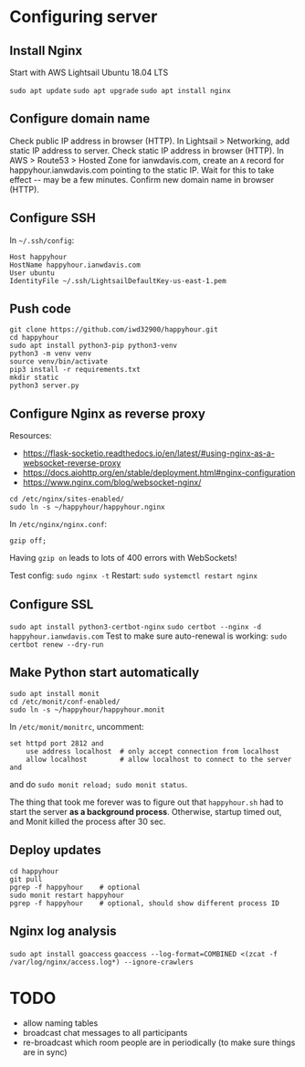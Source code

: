 # Configuring server

## Install Nginx
Start with AWS Lightsail Ubuntu 18.04 LTS

`sudo apt update`
`sudo apt upgrade`
`sudo apt install nginx`

## Configure domain name
Check public IP address in browser (HTTP).
In Lightsail > Networking, add static IP address to server.
Check static IP address in browser (HTTP).
In AWS > Route53 > Hosted Zone for ianwdavis.com,
create an `A` record for happyhour.ianwdavis.com pointing to the static IP.
Wait for this to take effect -- may be a few minutes.
Confirm new domain name in browser (HTTP).

## Configure SSH
In `~/.ssh/config`:
```
Host happyhour
HostName happyhour.ianwdavis.com
User ubuntu
IdentityFile ~/.ssh/LightsailDefaultKey-us-east-1.pem
```

## Push code

```
git clone https://github.com/iwd32900/happyhour.git
cd happyhour
sudo apt install python3-pip python3-venv
python3 -m venv venv
source venv/bin/activate
pip3 install -r requirements.txt
mkdir static
python3 server.py
```

## Configure Nginx as reverse proxy

Resources:
- https://flask-socketio.readthedocs.io/en/latest/#using-nginx-as-a-websocket-reverse-proxy
- https://docs.aiohttp.org/en/stable/deployment.html#nginx-configuration
- https://www.nginx.com/blog/websocket-nginx/

```
cd /etc/nginx/sites-enabled/
sudo ln -s ~/happyhour/happyhour.nginx
```

In `/etc/nginx/nginx.conf`:
```
gzip off;
```
Having `gzip on` leads to lots of 400 errors with WebSockets!

Test config: `sudo nginx -t`
Restart: `sudo systemctl restart nginx`

## Configure SSL
`sudo apt install python3-certbot-nginx`
`sudo certbot --nginx -d happyhour.ianwdavis.com`
Test to make sure auto-renewal is working: `sudo certbot renew --dry-run`

## Make Python start automatically

```
sudo apt install monit
cd /etc/monit/conf-enabled/
sudo ln -s ~/happyhour/happyhour.monit
```

In `/etc/monit/monitrc`, uncomment:
```
set httpd port 2812 and
    use address localhost  # only accept connection from localhost
    allow localhost        # allow localhost to connect to the server and
```
and do `sudo monit reload; sudo monit status`.

The thing that took me forever was to figure out that `happyhour.sh`
had to start the server **as a background process**.
Otherwise, startup timed out, and Monit killed the process after 30 sec.

## Deploy updates

```
cd happyhour
git pull
pgrep -f happyhour    # optional
sudo monit restart happyhour
pgrep -f happyhour    # optional, should show different process ID
```

## Nginx log analysis

`sudo apt install goaccess`
`goaccess --log-format=COMBINED <(zcat -f /var/log/nginx/access.log*) --ignore-crawlers`

# TODO

- allow naming tables
- broadcast chat messages to all participants
- re-broadcast which room people are in periodically (to make sure things are in sync)
